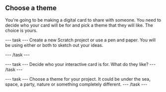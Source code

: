 ## Choose a theme
You're going to be making a digital card to share with someone. You need to decide who your card will be for and pick a theme that they will like. The choice is yours.

--- task ---
Create a new Scratch project or use a pen and paper. You will be using either or both to sketch out your ideas. 

--- /task ---

--- task ---
Decide who your interactive card is for. What do they like?
--- /task ---

--- task ---
Choose a theme for your project. It could be under the sea, space, a party, nature or something completely different. 
--- /task ---
